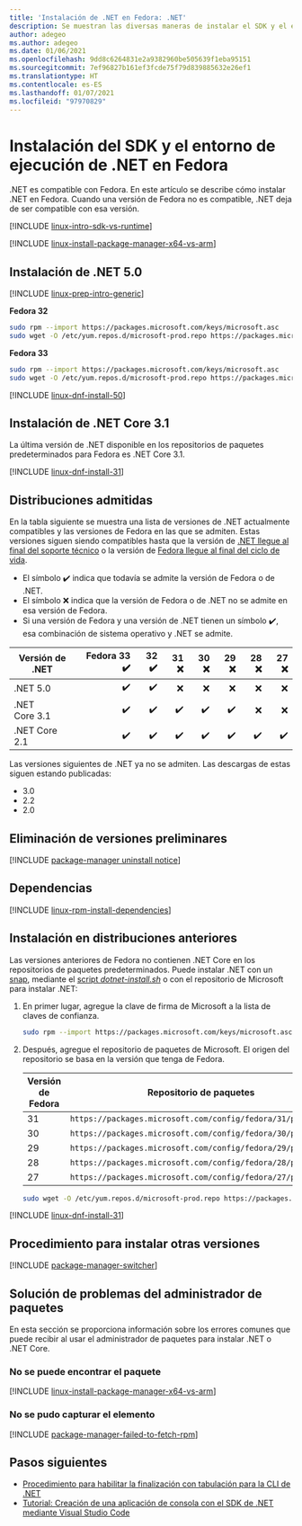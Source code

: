 ```yaml
---
title: 'Instalación de .NET en Fedora: .NET'
description: Se muestran las diversas maneras de instalar el SDK y el entorno de ejecución de .NET en Fedora.
author: adegeo
ms.author: adegeo
ms.date: 01/06/2021
ms.openlocfilehash: 9dd8c6264831e2a9382960be505639f1eba95151
ms.sourcegitcommit: 7ef96827b161ef3fcde75f79d839885632e26ef1
ms.translationtype: HT
ms.contentlocale: es-ES
ms.lasthandoff: 01/07/2021
ms.locfileid: "97970829"
---
```

# <a name="install-the-net-sdk-or-the-net-runtime-on-fedora"></a>Instalación del SDK y el entorno de ejecución de .NET en Fedora

.NET es compatible con Fedora. En este artículo se describe cómo instalar .NET en Fedora. Cuando una versión de Fedora no es compatible, .NET deja de ser compatible con esa versión.

[!INCLUDE [linux-intro-sdk-vs-runtime](includes/linux-intro-sdk-vs-runtime.md)]

[!INCLUDE [linux-install-package-manager-x64-vs-arm](includes/linux-install-package-manager-x64-vs-arm.md)]

## <a name="install-net-50"></a>Instalación de .NET 5.0

[!INCLUDE [linux-prep-intro-generic](includes/linux-prep-intro-generic.md)]

**Fedora 32**

```bash
sudo rpm --import https://packages.microsoft.com/keys/microsoft.asc
sudo wget -O /etc/yum.repos.d/microsoft-prod.repo https://packages.microsoft.com/config/fedora/32/prod.repo
```

**Fedora 33**

```bash
sudo rpm --import https://packages.microsoft.com/keys/microsoft.asc
sudo wget -O /etc/yum.repos.d/microsoft-prod.repo https://packages.microsoft.com/config/fedora/33/prod.repo
```

[!INCLUDE [linux-dnf-install-50](includes/linux-install-50-dnf.md)]

## <a name="install-net-core-31"></a>Instalación de .NET Core 3.1

La última versión de .NET disponible en los repositorios de paquetes predeterminados para Fedora es .NET Core 3.1.

[!INCLUDE [linux-dnf-install-31](includes/linux-install-31-dnf.md)]

## <a name="supported-distributions"></a>Distribuciones admitidas

En la tabla siguiente se muestra una lista de versiones de .NET actualmente compatibles y las versiones de Fedora en las que se admiten. Estas versiones siguen siendo compatibles hasta que la versión de [.NET llegue al final del soporte técnico](https://dotnet.microsoft.com/platform/support/policy/dotnet-core) o la versión de [Fedora llegue al final del ciclo de vida](https://fedoraproject.org/wiki/End_of_life).

- El símbolo ✔️ indica que todavía se admite la versión de Fedora o de .NET.
- El símbolo ❌ indica que la versión de Fedora o de .NET no se admite en esa versión de Fedora.
- Si una versión de Fedora y una versión de .NET tienen un símbolo ✔️, esa combinación de sistema operativo y .NET se admite.

| Versión de .NET  | Fedora 33 ✔️ | 32 ✔️ | 31 ❌ | 30 ❌ | 29 ❌ | 28 ❌ | 27 ❌ |
| ------------  | ---------: | --: | --: | --: | --: | --: | --: |
| .NET 5.0      | ✔️        | ✔️ | ❌|❌ |❌ |❌  |❌ |
| .NET Core 3.1 | ✔️        | ✔️ | ✔️|✔️ |✔️ |❌  |❌ |
| .NET Core 2.1 | ✔️        | ✔️ | ✔️|✔️ |✔️ |✔️  |✔️ |

Las versiones siguientes de .NET ya no se admiten. Las descargas de estas siguen estando publicadas:

- 3.0
- 2.2
- 2.0

## <a name="remove-preview-versions"></a>Eliminación de versiones preliminares

[!INCLUDE [package-manager uninstall notice](./includes/linux-uninstall-preview-info.md)]

## <a name="dependencies"></a>Dependencias

[!INCLUDE [linux-rpm-install-dependencies](includes/linux-rpm-install-dependencies.md)]

## <a name="install-on-older-distributions"></a>Instalación en distribuciones anteriores

Las versiones anteriores de Fedora no contienen .NET Core en los repositorios de paquetes predeterminados. Puede instalar .NET con un [snap](linux-snap.md), mediante el [script _dotnet-install.sh_](linux-scripted-manual.md#scripted-install) o con el repositorio de Microsoft para instalar .NET:

01. En primer lugar, agregue la clave de firma de Microsoft a la lista de claves de confianza.

    ```bash
    sudo rpm --import https://packages.microsoft.com/keys/microsoft.asc
    ```

02. Después, agregue el repositorio de paquetes de Microsoft. El origen del repositorio se basa en la versión que tenga de Fedora.

    | Versión de Fedora | Repositorio de paquetes |
    | -------------- | ------- |
    | 31             | `https://packages.microsoft.com/config/fedora/31/prod.repo` |
    | 30             | `https://packages.microsoft.com/config/fedora/30/prod.repo` |
    | 29             | `https://packages.microsoft.com/config/fedora/29/prod.repo` |
    | 28             | `https://packages.microsoft.com/config/fedora/28/prod.repo` |
    | 27             | `https://packages.microsoft.com/config/fedora/27/prod.repo` |

    ```bash
    sudo wget -O /etc/yum.repos.d/microsoft-prod.repo https://packages.microsoft.com/config/fedora/31/prod.repo
    ```

[!INCLUDE [linux-dnf-install-31](./includes/linux-install-31-dnf.md)]

## <a name="how-to-install-other-versions"></a>Procedimiento para instalar otras versiones

[!INCLUDE [package-manager-switcher](./includes/package-manager-heading-hack-pkgname.md)]

## <a name="troubleshoot-the-package-manager"></a>Solución de problemas del administrador de paquetes

En esta sección se proporciona información sobre los errores comunes que puede recibir al usar el administrador de paquetes para instalar .NET o .NET Core.

### <a name="unable-to-find-package"></a>No se puede encontrar el paquete

[!INCLUDE [linux-install-package-manager-x64-vs-arm](includes/linux-install-package-manager-x64-vs-arm.md)]

### <a name="failed-to-fetch"></a>No se pudo capturar el elemento

[!INCLUDE [package-manager-failed-to-fetch-rpm](includes/package-manager-failed-to-fetch-rpm.md)]

## <a name="next-steps"></a>Pasos siguientes

- [Procedimiento para habilitar la finalización con tabulación para la CLI de .NET](../tools/enable-tab-autocomplete.md)
- [Tutorial: Creación de una aplicación de consola con el SDK de .NET mediante Visual Studio Code](../tutorials/with-visual-studio-code.md)
